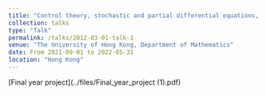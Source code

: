 ```yaml
---
title: "Control theory, stochastic and partial differential equations, as well as their applications to financial mathematics and machine learning"
collection: talks
type: "Talk"
permalink: /talks/2012-03-01-talk-1
venue: "The University of Hong Kong, Department of Mathematics"
date: From 2021-09-01 to 2022-05-31
location: "Hong Kong"
---
```


[Final year project](../files/Final_year_project (1).pdf)
